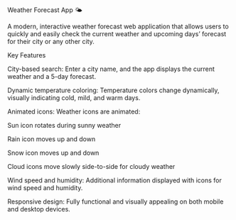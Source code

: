 Weather Forecast App 🌤️

A modern, interactive weather forecast web application that allows users to quickly and easily check the current weather and upcoming days’ forecast for their city or any other city.

Key Features

City-based search: Enter a city name, and the app displays the current weather and a 5-day forecast.

Dynamic temperature coloring: Temperature colors change dynamically, visually indicating cold, mild, and warm days.

Animated icons: Weather icons are animated:

Sun icon rotates during sunny weather

Rain icon moves up and down

Snow icon moves up and down

Cloud icons move slowly side-to-side for cloudy weather

Wind speed and humidity: Additional information displayed with icons for wind speed and humidity.

Responsive design: Fully functional and visually appealing on both mobile and desktop devices.
